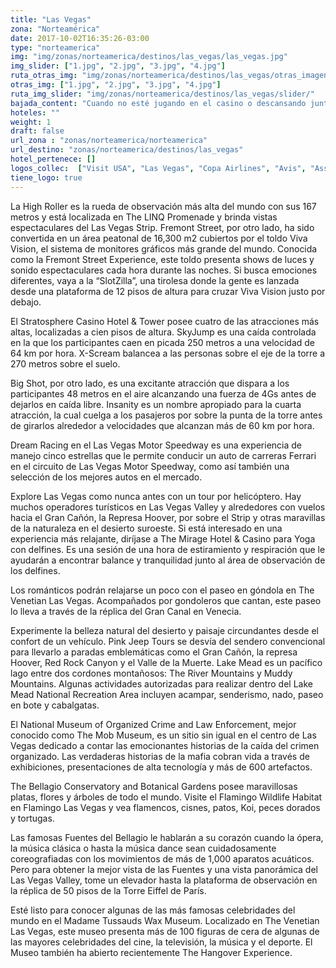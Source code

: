 ```yaml
---
title: "Las Vegas"
zona: "Norteamérica"
date: 2017-10-02T16:35:26-03:00
type: "norteamerica"
img: "img/zonas/norteamerica/destinos/las_vegas/las_vegas.jpg"
img_slider: ["1.jpg", "2.jpg", "3.jpg", "4.jpg"]
ruta_otras_img: "img/zonas/norteamerica/destinos/las_vegas/otras_imagenes/"
otras_img: ["1.jpg", "2.jpg", "3.jpg", "4.jpg"]
ruta_img_slider: "img/zonas/norteamerica/destinos/las_vegas/slider/"
bajada_content: "Cuando no esté jugando en el casino o descansando junto a la piscina saboreando deliciosa comida, encontrará que Las Vegas posee una variedad de atracciones obligadas para mantenerlo ocupado."
hoteles: ""
weight: 1
draft: false
url_zona : "zonas/norteamerica/norteamerica"
url_destino: "zonas/norteamerica/destinos/las_vegas"
hotel_pertenece: []
logos_collec:  ["Visit USA", "Las Vegas", "Copa Airlines", "Avis", "Assist Card"]
tiene_logo: true
---
```


La High Roller es la rueda de observación más alta del mundo con sus 167 metros y está localizada en The LINQ Promenade y brinda vistas espectaculares del Las Vegas Strip. Fremont Street, por otro lado, ha sido convertida en un área peatonal de 16,300 m2 cubiertos por el toldo Viva Vision, el sistema de monitores gráficos más grande del mundo. Conocida como la Fremont Street Experience, este toldo presenta shows de luces y sonido espectaculares cada hora durante las noches. Si busca emociones diferentes, vaya a la “SlotZilla”, una tirolesa donde la gente es lanzada desde una plataforma de 12 pisos de altura para cruzar Viva Vision justo por debajo.

El Stratosphere Casino Hotel & Tower posee cuatro de las atracciones más altas, localizadas a cien pisos de altura. SkyJump es una caída controlada en la que los participantes caen en picada 250 metros a una velocidad de 64 km por hora. X-Scream balancea a las personas sobre el eje de la torre a 270 metros sobre el suelo.

Big Shot, por otro lado, es una excitante atracción que dispara a los participantes 48 metros en el aire alcanzando una fuerza de 4Gs antes de dejarlos en caída libre. Insanity es un nombre apropiado para la cuarta atracción, la cual cuelga a los pasajeros por sobre la punta de la torre antes de girarlos alrededor a velocidades que alcanzan más de 60 km por hora.

Dream Racing en el Las Vegas Motor Speedway es una experiencia de manejo cinco estrellas que le permite conducir un auto de carreras Ferrari en el circuito de Las Vegas Motor Speedway, como así también una selección de los mejores autos en el mercado.

Explore Las Vegas como nunca antes con un tour por helicóptero. Hay muchos operadores turísticos en Las Vegas Valley y alrededores con vuelos hacia el Gran Cañón, la Represa Hoover, por sobre el Strip y otras maravillas de la naturaleza en el desierto suroeste. Si está interesado en una experiencia más relajante, diríjase a The Mirage Hotel & Casino para Yoga con delfines. Es una sesión de una hora de estiramiento y respiración que le ayudarán a encontrar balance y tranquilidad junto al área de observación de los delfines.

Los románticos podrán relajarse un poco con el paseo en góndola en The Venetian Las Vegas. Acompañados por gondoleros que cantan, este paseo lo lleva a través de la réplica del Gran Canal en Venecia.

Experimente la belleza natural del desierto y paisaje circundantes desde el confort de un vehículo. Pink Jeep Tours se desvía del sendero convencional para llevarlo a paradas emblemáticas como el Gran Cañón, la represa Hoover, Red Rock Canyon y el Valle de la Muerte.
Lake Mead es un pacífico lago entre dos cordones montañosos: The River Mountains y Muddy Mountains. Algunas actividades autorizadas para realizar dentro del Lake Mead National Recreation Area incluyen acampar, senderismo, nado, paseo en bote y cabalgatas.

El National Museum of Organized Crime and Law Enforcement, mejor conocido como The Mob Museum, es un sitio sin igual en el centro de Las Vegas dedicado a contar las emocionantes historias de la caída del crimen organizado. Las verdaderas historias de la mafia cobran vida a través de exhibiciones, presentaciones de alta tecnología y más de 600 artefactos.

The Bellagio Conservatory and Botanical Gardens posee maravillosas platas, flores y árboles de todo el mundo. Visite el Flamingo Wildlife Habitat en Flamingo Las Vegas y vea flamencos, cisnes, patos, Koi, peces dorados y tortugas.

Las famosas Fuentes del Bellagio le hablarán a su corazón cuando la ópera, la música clásica o hasta la música dance sean cuidadosamente coreografiadas con los movimientos de más de 1,000 aparatos acuáticos. Pero para obtener la mejor vista de las Fuentes y una vista panorámica del Las Vegas Valley, tome un elevador hasta la plataforma de observación en la réplica de 50 pisos de la Torre Eiffel de París.

Esté listo para conocer algunas de las más famosas celebridades del mundo en el Madame Tussauds Wax Museum. Localizado en The Venetian Las Vegas, este museo presenta más de 100 figuras de cera de algunas de las mayores celebridades del cine, la televisión, la música y el deporte. El Museo también ha abierto recientemente The Hangover Experience.
